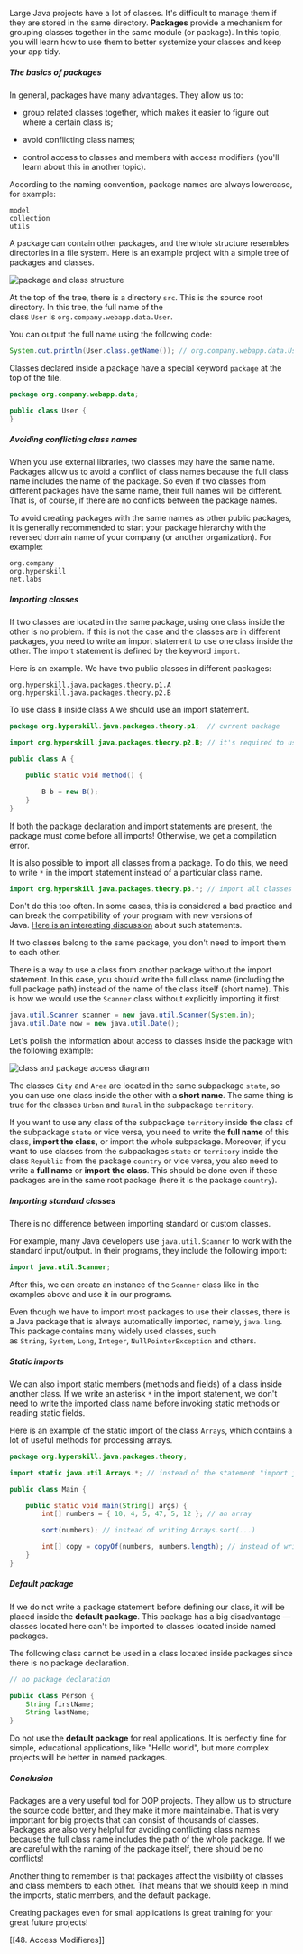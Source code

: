 Large Java projects have a lot of classes. It's difficult to manage them if they are stored in the same directory. **Packages** provide a mechanism for grouping classes together in the same module (or package). In this topic, you will learn how to use them to better systemize your classes and keep your app tidy.

##### The basics of packages

In general, packages have many advantages. They allow us to:

- group related classes together, which makes it easier to figure out where a certain class is;
    
- avoid conflicting class names;
    
- control access to classes and members with access modifiers (you'll learn about this in another topic).
    

According to the naming convention, package names are always lowercase, for example:

```no-highlight
model
collection
utils
```

A package can contain other packages, and the whole structure resembles directories in a file system. Here is an example project with a simple tree of packages and classes.

![package and class structure](https://ucarecdn.com/119ac6ef-23fa-44bf-b5cc-a1b104a8f473/)

At the top of the tree, there is a directory `src`. This is the source root directory. In this tree, the full name of the class `User` is `org.company.webapp.data.User`.

You can output the full name using the following code:

```java
System.out.println(User.class.getName()); // org.company.webapp.data.User
```

Classes declared inside a package have a special keyword `package` at the top of the file.

```java
package org.company.webapp.data;

public class User {
}
```

##### Avoiding conflicting class names

When you use external libraries, two classes may have the same name. Packages allow us to avoid a conflict of class names because the full class name includes the name of the package. So even if two classes from different packages have the same name, their full names will be different. That is, of course, if there are no conflicts between the package names.

To avoid creating packages with the same names as other public packages, it is generally recommended to start your package hierarchy with the reversed domain name of your company (or another organization). For example:

```no-highlight
org.company
org.hyperskill
net.labs
```

##### Importing classes

If two classes are located in the same package, using one class inside the other is no problem. If this is not the case and the classes are in different packages, you need to write an import statement to use one class inside the other. The import statement is defined by the keyword `import`.

Here is an example. We have two public classes in different packages:

```no-highlight
org.hyperskill.java.packages.theory.p1.A
org.hyperskill.java.packages.theory.p2.B
```

To use class `B` inside class `A` we should use an import statement.

```java
package org.hyperskill.java.packages.theory.p1;  // current package

import org.hyperskill.java.packages.theory.p2.B; // it's required to use the import

public class A {

    public static void method() {

        B b = new B();
    }
}
```

If both the package declaration and import statements are present, the package must come before all imports! Otherwise, we get a compilation error.

It is also possible to import all classes from a package. To do this, we need to write `*` in the import statement instead of a particular class name.

```java
import org.hyperskill.java.packages.theory.p3.*; // import all classes from the package
```

Don't do this too often. In some cases, this is considered a bad practice and can break the compatibility of your program with new versions of Java. [Here is an interesting discussion](https://stackoverflow.com/questions/147454/why-using-a-wild-card-with-a-java-import-statement-bad) about such statements.

If two classes belong to the same package, you don't need to import them to each other.

There is a way to use a class from another package without the import statement. In this case, you should write the full class name (including the full package path) instead of the name of the class itself (short name). This is how we would use the `Scanner` class without explicitly importing it first:

```java
java.util.Scanner scanner = new java.util.Scanner(System.in);
java.util.Date now = new java.util.Date();
```

Let's polish the information about access to classes inside the package with the following example:

![class and package access diagram](https://ucarecdn.com/0b07ed22-3058-48a1-96ad-9442d2f5a9ae/)

The classes `City` and `Area` are located in the same subpackage `state`, so you can use one class inside the other with a **short name**. The same thing is true for the classes `Urban` and `Rural` in the subpackage `territory`.

If you want to use any class of the subpackage `territory` inside the class of the subpackage `state` or vice versa, you need to write the **full name** of this class, **import** **the class,** or import the whole subpackage. Moreover, if you want to use classes from the subpackages `state` or `territory` inside the class `Republic` from the package `country` or vice versa, you also need to write a **full name** or **import** **the class**. This should be done even if these packages are in the same root package (here it is the package `country`).

##### Importing standard classes

There is no difference between importing standard or custom classes.

For example, many Java developers use `java.util.Scanner` to work with the standard input/output. In their programs, they include the following import:

```java
import java.util.Scanner;
```

After this, we can create an instance of the `Scanner` class like in the examples above and use it in our programs.

Even though we have to import most packages to use their classes, there is a Java package that is always automatically imported, namely, `java.lang`. This package contains many widely used classes, such as `String`, `System`, `Long`, `Integer`, `NullPointerException` and others.

##### Static imports

We can also import static members (methods and fields) of a class inside another class. If we write an asterisk `*` in the import statement, we don't need to write the imported class name before invoking static methods or reading static fields.

Here is an example of the static import of the class `Arrays`, which contains a lot of useful methods for processing arrays.

```java
package org.hyperskill.java.packages.theory;

import static java.util.Arrays.*; // instead of the statement "import java.util.Arrays;"

public class Main {

    public static void main(String[] args) {
        int[] numbers = { 10, 4, 5, 47, 5, 12 }; // an array

        sort(numbers); // instead of writing Arrays.sort(...)

        int[] copy = copyOf(numbers, numbers.length); // instead of writing Arrays.copyOf(...)
    }
}
```

##### Default package

If we do not write a package statement before defining our class, it will be placed inside the **default package**. This package has a big disadvantage — classes located here can't be imported to classes located inside named packages.

The following class cannot be used in a class located inside packages since there is no package declaration.

```java
// no package declaration

public class Person {
    String firstName;
    String lastName;
}
```

Do not use the **default package** for real applications. It is perfectly fine for simple, educational applications, like "Hello world", but more complex projects will be better in named packages.

##### Conclusion

Packages are a very useful tool for OOP projects. They allow us to structure the source code better, and they make it more maintainable. That is very important for big projects that can consist of thousands of classes. Packages are also very helpful for avoiding conflicting class names because the full class name includes the path of the whole package. If we are careful with the naming of the package itself, there should be no conflicts!

Another thing to remember is that packages affect the visibility of classes and class members to each other. That means that we should keep in mind the imports, static members, and the default package.

Creating packages even for small applications is great training for your great future projects!

[[48. Access Modifieres]]
